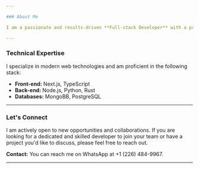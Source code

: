 ```yaml
---

### About Me

I am a passionate and results-driven **Full-stack Developer** with a proven track record of building robust and scalable web applications. My expertise lies in crafting efficient and user-centric solutions from concept to deployment. I am constantly seeking new challenges and opportunities to apply my skills and contribute to innovative projects.

---
```


### Technical Expertise

I specialize in modern web technologies and am proficient in the following stack:

-   **Front-end:** Next.js, TypeScript
-   **Back-end:** Node.js, Python, Rust
-   **Databases:** MongoBB, PostgreSQL

---

### Let's Connect

I am actively open to new opportunities and collaborations. If you are looking for a dedicated and skilled developer to join your team or have a project you'd like to discuss, please feel free to reach out.

**Contact:**
You can reach me on WhatsApp at +1 (226) 484-9967.

---
